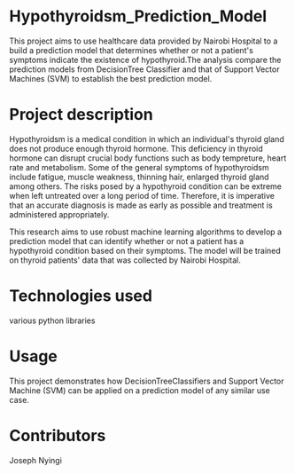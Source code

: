 # Hypothyroidsm_Prediction_Model
This project aims to use healthcare data provided by Nairobi Hospital to a build a prediction model that determines whether or not a patient's symptoms indicate the existence of hypothyroid.The analysis compare the prediction models from DecisionTree Classifier and that of Support Vector Machines (SVM) to establish the best prediction model.
# Project description
Hypothyroidsm is a medical condition in which an individual's thyroid gland does not produce enough thyroid hormone. This deficiency in thyroid hormone can disrupt crucial body functions such as body tempreture, heart rate and metabolism. Some of the general symptoms of hypothyroidsm include fatigue, muscle weakness, thinning hair, enlarged thyroid gland among others. The risks posed by a hypothyroid condition can be extreme when left untreated over a long period of time. Therefore, it is imperative that an accurate diagnosis is made as early as possible and treatment is administered appropriately.

This research aims to use robust machine learning algorithms to develop a prediction model that can identify whether or not a patient has a hypothyroid condition based on their symptoms. The model will be trained on thyroid patients' data that was collected by Nairobi Hospital.
# Technologies used
various python libraries
# Usage
This project demonstrates how DecisionTreeClassifiers and Support Vector Machine (SVM) can be applied on a prediction model of any similar use case.
# Contributors
Joseph Nyingi
